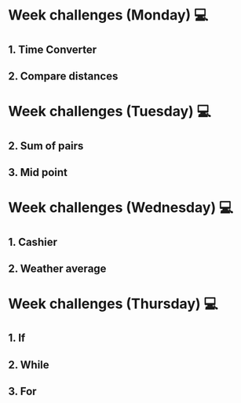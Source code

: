 # Week challenges (Monday) 💻
## 1. Time Converter
## 2. Compare distances

# Week challenges (Tuesday) 💻
## 2. Sum of pairs
## 3. Mid point

# Week challenges (Wednesday) 💻
## 1. Cashier
## 2. Weather average

# Week challenges (Thursday) 💻
## 1. If
## 2. While
## 3. For

